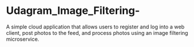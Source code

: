 # Udagram_Image_Filtering-
A simple cloud application that allows users to register and log into a web client, post photos to the feed, and process photos using an image filtering microservice.
